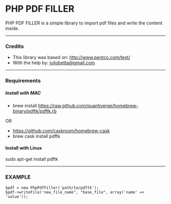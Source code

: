 # PHP PDF FILLER

PHP PDF FILLER is a simple library to import pdf files and write the content inside.

-------------------------------------------------------------------------------

### Credits
 * This library was based on: http://www.pentco.com/test/
 * With the help by: <juliobetta@gmail.com>

-------------------------------------------------------------------------------

### Requirements

##### Install with MAC
  * brew install https://raw.github.com/quantiverge/homebrew-binary/pdftk/pdftk.rb
  
  OR
  * https://github.com/caskroom/homebrew-cask
  * brew cask install pdftk

#### Install with Linux
  sudo apt-get install pdftk
  
-------------------------------------------------------------------------------

### EXAMPLE
    $pdf = new PhpPdfFiller('path/to/pdftk');
    $pdf->writeFile('new_file_name", "base_file", array('name' => 'value'));
